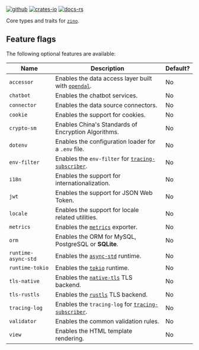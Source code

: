 [![github]](https://github.com/zino-rs/zino)
[![crates-io]](https://crates.io/crates/zino-core)
[![docs-rs]](https://docs.rs/zino-core)

[github]: https://img.shields.io/badge/github-8da0cb?labelColor=555555&logo=github
[crates-io]: https://img.shields.io/badge/crates.io-fc8d62?labelColor=555555&logo=rust
[docs-rs]: https://img.shields.io/badge/docs.rs-66c2a5?labelColor=555555&logo=docs.rs

Core types and traits for [`zino`].

## Feature flags

The following optional features are available:

| Name                | Description                                            | Default? |
|---------------------|--------------------------------------------------------|----------|
| `accessor`          | Enables the data access layer built with [`opendal`].  | No       |
| `chatbot`           | Enables the chatbot services.                          | No       |
| `connector`         | Enables the data source connectors.                    | No       |
| `cookie`            | Enables the support for cookies.                       | No       |
| `crypto-sm`         | Enables China's Standards of Encryption Algorithms.    | No       |
| `dotenv`            | Enables the configuration loader for a `.env` file.    | No       |
| `env-filter`        | Enables the `env-filter` for [`tracing-subscriber`].   | No       |
| `i18n`              | Enables the support for internationalization.          | No       |
| `jwt`               | Enables the support for JSON Web Token.                | No       |
| `locale`            | Enables the support for locale related utilities.      | No       |
| `metrics`           | Enables the [`metrics`] exporter.                      | No       |
| `orm`               | Enables the ORM for MySQL, PostgreSQL or **SQLite**.   | No       |
| `runtime-async-std` | Enables the [`async-std`] runtime.                     | No       |
| `runtime-tokio`     | Enables the [`tokio`] runtime.                         | No       |
| `tls-native`        | Enables the [`native-tls`] TLS backend.                | No       |
| `tls-rustls`        | Enables the [`rustls`] TLS backend.                    | No       |
| `tracing-log`       | Enables the `tracing-log` for [`tracing-subscriber`].  | No       |
| `validator`         | Enables the common validation rules.                   | No       |
| `view`              | Enables the HTML template rendering.                   | No       |

[`zino`]: https://github.com/zino-rs/zino
[`opendal`]: https://crates.io/crates/opendal
[`tracing-subscriber`]: https://crates.io/crates/tracing-subscriber
[`metrics`]: https://crates.io/crates/metrics
[`async-std`]: https://crates.io/crates/async-std
[`tokio`]: https://crates.io/crates/tokio
[`native-tls`]: https://crates.io/crates/native-tls
[`rustls`]: https://crates.io/crates/rustls

